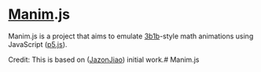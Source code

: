 # [Manim](https://github.com/3b1b/manim).js


Manim.js is a project that aims to emulate [3b1b](https://www.youtube.com/3blue1brown)-style math animations using JavaScript ([p5.js](https://github.com/processing/p5.js?files=1)).

Credit: This is based on ([JazonJiao](https://github.com/JazonJiao/Manim.js/)) initial work.# Manim.js
